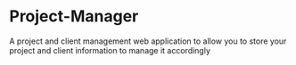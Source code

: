 # Project-Manager
A project and client management web application to allow you to store your project and client information to manage it accordingly
